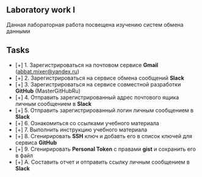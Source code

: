 ## Laboratory work I

Данная лабораторная работа посвещена изучению систем обмена данными

## Tasks

- [+] 1. Зарегистрироваться на почтовом сервисе **Gmail** (abbat.mixer@yandex.ru)
- [+] 2. Зарегистрироваться на сервисе обмена сообщений **Slack** 
- [+] 3. Зарегистрироваться на сервисе совместной разработки **GitHub** (MasterGitHubRu)
- [+] 4. Отправить зарегистрированный адрес почтового ящика личным сообщением в **Slack** 
- [+] 5. Отправить зарегистрированный логин личным сообщением в **Slack**
- [+] 6. Ознакомиться со ссылками учебного материала
- [+] 7. Выполнить инструкцию учебного материала
- [+] 8. Сгенирировать **SSH** ключ и добавть его в список ключей для сервиса **GitHub**
- [+] 9. Сгенирировать **Personal Token** с правами **gist** и сохранить его в файл
- [+] A. Составить отчет и отправить ссылку личным сообщением в **Slack**
